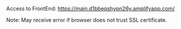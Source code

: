 Access to FrontEnd: https://main.d1bbeqshypn26y.amplifyapp.com/

Note: May receive error if browser does not trust SSL certificate.
